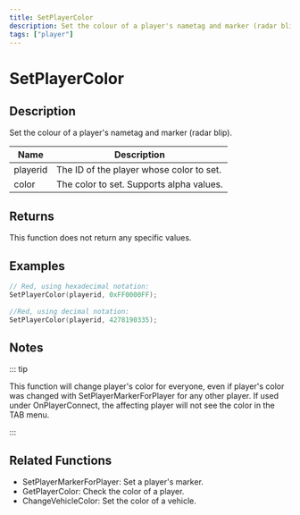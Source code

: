 ```yaml
---
title: SetPlayerColor
description: Set the colour of a player's nametag and marker (radar blip).
tags: ["player"]
---
```


# SetPlayerColor

## Description

Set the colour of a player's nametag and marker (radar blip).

| Name     | Description                              |
| -------- | ---------------------------------------- |
| playerid | The ID of the player whose color to set. |
| color    | The color to set. Supports alpha values. |

## Returns

This function does not return any specific values.

## Examples

```c
// Red, using hexadecimal notation:
SetPlayerColor(playerid, 0xFF0000FF);
 
//Red, using decimal notation:
SetPlayerColor(playerid, 4278190335);
```

## Notes

::: tip

This function will change player's color for everyone, even if player's color was changed with SetPlayerMarkerForPlayer for any other player.
If used under OnPlayerConnect, the affecting player will not see the color in the TAB menu.

:::

## Related Functions

- SetPlayerMarkerForPlayer: Set a player's marker.
- GetPlayerColor: Check the color of a player.
- ChangeVehicleColor: Set the color of a vehicle.

